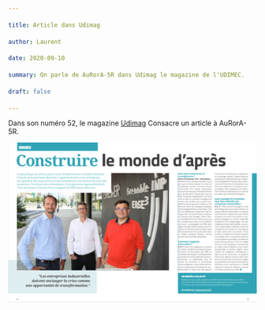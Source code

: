 ```yaml
---

title: Article dans Udimag

author: Laurent

date: 2020-09-10

summary: On parle de AuRorA-5R dans Udimag le magazine de l'UDIMEC.

draft: false

---
```


Dans son numéro 52, le magazine [Udimag](https://www.google.com/url?q=https://www.udimec.fr/sites/default/files/udimag_52_planche_bd.pdf&sa=D&ust=1610440330378000&usg=AOvVaw1pnRgHDeyGEB9WARwizC2-) Consacre un article à AuRorA-5R.

![](images/image1.png)
